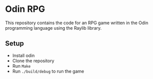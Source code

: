 # Odin RPG
This repository contains the code for an RPG game written in the Odin programming language using the Raylib library.

## Setup
- Install odin
- Clone the repository
- Run `Make`
- Run `./build/debug` to run the game
